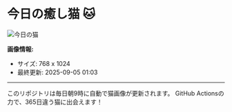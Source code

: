 # 今日の癒し猫 🐱

![今日の猫](https://cdn2.thecatapi.com/images/1df.png)

**画像情報:**
- サイズ: 768 x 1024
- 最終更新: 2025-09-05 01:03

---

このリポジトリは毎日朝9時に自動で猫画像が更新されます。
GitHub Actionsの力で、365日違う猫に出会えます！

